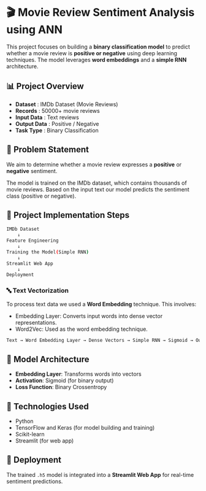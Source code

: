 # 🎬 Movie Review Sentiment Analysis using ANN

This project focuses on building a **binary classification model** to predict whether a movie review is **positive or negative** using deep learning techniques. The model leverages **word embeddings** and a **simple RNN** architecture.

## 📊 Project Overview

* **Dataset** : IMDb Dataset (Movie Reviews)
* **Records** : 50000+ movie reviews
* **Input Data** : Text reviews
* **Output Data** : Positive / Negative
* **Task Type** : Binary Classification

## 📌 Problem Statement

We aim to determine whether a movie review expresses a **positive** or **negative** sentiment.

The model is trained on the IMDb dataset, which contains thousands of movie reviews. Based on the input text our model predicts the sentiment class (positive or negative).

## 🔧 Project Implementation Steps

```bash
IMDb Dataset
    ↓
Feature Engineering
    ↓
Training the Model(Simple RNN)
    ↓
Streamlit Web App
    ↓
Deployment
```

### 🔤 Text Vectorization

To process text data we used a **Word Embedding** technique. This involves:

* Embedding Layer: Converts input words into dense vector representations.
* Word2Vec: Used as the word embedding technique.

```txt
Text → Word Embedding Layer → Dense Vectors → Simple RNN → Sigmoid → Output
```

## 🧠 Model Architecture

* **Embedding Layer**: Transforms words into vectors
* **Activation**: Sigmoid (for binary output)
* **Loss Function**: Binary Crossentropy

## 🧪 Technologies Used

* Python
* TensorFlow and Keras (for model building and training)
* Scikit-learn
* Streamlit (for web app)

## 🚀 Deployment

The trained `.h5` model is integrated into a **Streamlit Web App** for real-time sentiment predictions. 

